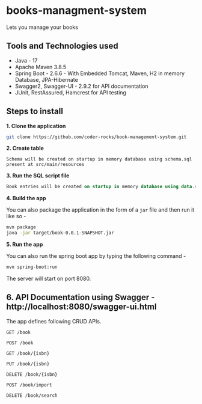 # books-managment-system
Lets you manage your books

## Tools and Technologies used

* Java - 17
* Apache Maven 3.8.5
* Spring Boot - 2.6.6 - With Embedded Tomcat, Maven, H2 in memory Database, JPA-Hibernate
* Swagger2, Swagger-UI  - 2.9.2 for API documentation
* JUnit, RestAssured, Hamcrest for API testing

## Steps to install

**1. Clone the application**

```bash
git clone https://github.com/coder-rocks/book-management-system.git
```

**2. Create  table**

```
Schema will be created on startup in memory database using schema.sql present at src/main/resources
```
	
**3. Run the SQL script file**

```sql
Book entries will be created on startup in memory database using data.sql present at src/main/resources
```
	
**4. Build the app**
	
You can also package the application in the form of a `jar` file and then run it like so -

```bash
mvn package
java -jar target/book-0.0.1-SNAPSHOT.jar
```

**5. Run the app**

You can also run the spring boot app by typing the following command -

```bash
mvn spring-boot:run
```

The server will start on port 8080.
	
## 6. API Documentation using Swagger - http://localhost:8080/swagger-ui.html

The app defines following CRUD APIs.

    GET /book
    
    POST /book
    
    GET /book/{isbn}
    
    PUT /book/{isbn}
    
    DELETE /book/{isbn}
    
    POST /book/import
    
    DELETE /book/search
